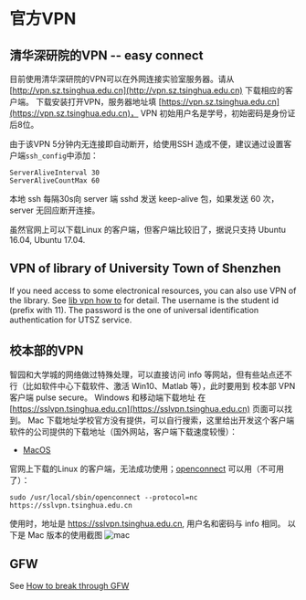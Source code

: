 # 官方VPN

## 清华深研院的VPN -- easy connect
目前使用清华深研院的VPN可以在外网连接实验室服务器。请从 [http://vpn.sz.tsinghua.edu.cn](http://vpn.sz.tsinghua.edu.cn) 下载相应的客户端。
下载安装打开VPN，服务器地址填 [https://vpn.sz.tsinghua.edu.cn](https://vpn.sz.tsinghua.edu.cn)，
VPN 初始用户名是学号，初始密码是身份证后8位。

由于该VPN 5分钟内无连接即自动断开，给使用SSH 造成不便，建议通过设置客户端`ssh_config`中添加：
```
ServerAliveInterval 30
ServerAliveCountMax 60
```
本地 ssh 每隔30s向 server 端 sshd 发送 keep-alive 包，如果发送 60 次，server 无回应断开连接。

虽然官网上可以下载Linux 的客户端，但客户端比较旧了，据说只支持 Ubuntu 16.04, Ubuntu 17.04.

## VPN of library of University Town of Shenzhen
If you need access to some electronical resources, you can also use VPN of the library.
See [lib vpn how to](https://lib.utsz.edu.cn/page/id-544.html?locale=zh_CN) for detail.
The username is the student id (prefix with 11).
The password is the one of universal identification authentication for UTSZ service. 

## 校本部的VPN
智园和大学城的网络做过特殊处理，可以直接访问 info 等网站，但有些站点还不行（比如软件中心下载软件、激活 Win10、Matlab 等），此时要用到 校本部 VPN
客户端 pulse secure。
Windows 和移动端下载地址 在 [https://sslvpn.tsinghua.edu.cn](https://sslvpn.tsinghua.edu.cn) 页面可以找到。
Mac 下载地址学校官方没有提供，可以自行搜索，这里给出开发这个客户端软件的公司提供的下载地址（国外网站，客户端下载速度较慢）：
* [MacOS](http://trial.pulsesecure.net/clients/ps-pulse-mac-9.0r4.0-b1731-installer.dmg)

官网上下载的Linux 的客户端，无法成功使用；[openconnect](https://www.infradead.org/openconnect/index.html) 可以用（不可用了）：
```
sudo /usr/local/sbin/openconnect --protocol=nc https://sslvpn.tsinghua.edu.cn
```

使用时，地址是 https://sslvpn.tsinghua.edu.cn, 用户名和密码与 info 相同。
以下是 Mac 版本的使用截图
![mac](./images/mac_juniper.png)



## GFW
See [How to break through GFW](http://10.8.6.22/wiki/index.php/Guild_gfw)

